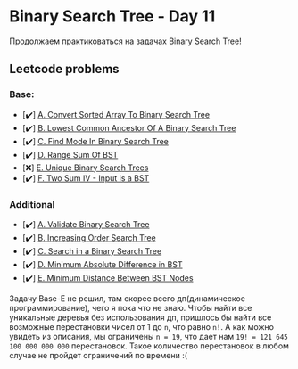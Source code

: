 # Binary Search Tree - Day 11

Продолжаем практиковаться на задачах Binary Search Tree!

## Leetcode problems

### Base:

- [✔️] [A. Convert Sorted Array To Binary Search Tree](https://leetcode.com/problems/convert-sorted-array-to-binary-search-tree/)
- [✔️] [B. Lowest Common Ancestor Of A Binary Search Tree](https://leetcode.com/problems/lowest-common-ancestor-of-a-binary-search-tree/)
- [✔️] [C. Find Mode In Binary Search Tree](https://leetcode.com/problems/find-mode-in-binary-search-tree/)
- [✔️] [D. Range Sum Of BST](https://leetcode.com/problems/range-sum-of-bst/)
- [❌] [E. Unique Binary Search Trees](https://leetcode.com/problems/unique-binary-search-trees/)
- [✔️] [F. Two Sum IV - Input is a BST](https://leetcode.com/problems/two-sum-iv-input-is-a-bst/)

### Additional

- [✔️] [A. Validate Binary Search Tree](https://leetcode.com/problems/validate-binary-search-tree/submissions/)
- [✔️] [B. Increasing Order Search Tree](https://leetcode.com/problems/increasing-order-search-tree/)
- [✔️] [C. Search in a Binary Search Tree](https://leetcode.com/problems/search-in-a-binary-search-tree/)
- [✔️] [D. Minimum Absolute Difference in BST](https://leetcode.com/problems/minimum-absolute-difference-in-bst/)
- [✔️] [E. Minimum Distance Between BST Nodes](https://leetcode.com/problems/minimum-distance-between-bst-nodes/)

Задачу Base-E не решил, там скорее всего дп(динамическое программирование), чего я пока что не знаю. Чтобы найти все уникальные деревья без использования дп, пришлось бы найти все возможные перестановки чисел от 1 до `n`, что равно `n!`. А как можно увидеть из описания, мы ограничены `n = 19`, что дает нам `19! = 121 645 100 000 000 000` перестановок. Такое количество перестановок в любом случае не пройдет ограничений по времени :(